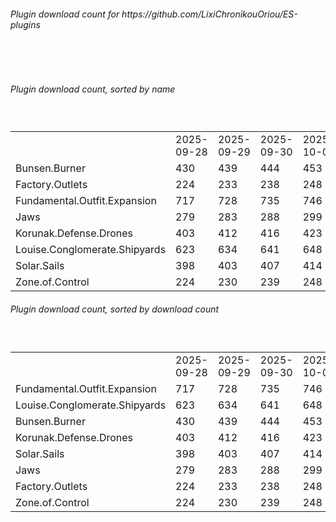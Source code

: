 <h6>Plugin download count for https://github.com/LixiChronikouOriou/ES-plugins</h6><br>
<br>
<h6>Plugin download count, sorted by name</h6><sub><sup><br>
<table>
	<tr>
		<td></td>
		<td>2025-09-28</td>
		<td>2025-09-29</td>
		<td>2025-09-30</td>
		<td>2025-10-01</td>
		<td>2025-10-02</td>
		<td>2025-10-03</td>
		<td>2025-10-04</td>
		<td>today +</td>
	</tr>
	<tr>
		<td>Bunsen.Burner</td>
		<td>430</td>
		<td>439</td>
		<td>444</td>
		<td>453</td>
		<td>459</td>
		<td>463</td>
		<td>463</td>
		<td></td>
	</tr>
	<tr>
		<td>Factory.Outlets</td>
		<td>224</td>
		<td>233</td>
		<td>238</td>
		<td>248</td>
		<td>258</td>
		<td>264</td>
		<td>264</td>
		<td></td>
	</tr>
	<tr>
		<td>Fundamental.Outfit.Expansion</td>
		<td>717</td>
		<td>728</td>
		<td>735</td>
		<td>746</td>
		<td>759</td>
		<td>767</td>
		<td>767</td>
		<td></td>
	</tr>
	<tr>
		<td>Jaws</td>
		<td>279</td>
		<td>283</td>
		<td>288</td>
		<td>299</td>
		<td>309</td>
		<td>317</td>
		<td>317</td>
		<td></td>
	</tr>
	<tr>
		<td>Korunak.Defense.Drones</td>
		<td>403</td>
		<td>412</td>
		<td>416</td>
		<td>423</td>
		<td>429</td>
		<td>433</td>
		<td>433</td>
		<td></td>
	</tr>
	<tr>
		<td>Louise.Conglomerate.Shipyards</td>
		<td>623</td>
		<td>634</td>
		<td>641</td>
		<td>648</td>
		<td>657</td>
		<td>661</td>
		<td>663</td>
		<td>+ 2</td>
	</tr>
	<tr>
		<td>Solar.Sails</td>
		<td>398</td>
		<td>403</td>
		<td>407</td>
		<td>414</td>
		<td>421</td>
		<td>425</td>
		<td>425</td>
		<td></td>
	</tr>
	<tr>
		<td>Zone.of.Control</td>
		<td>224</td>
		<td>230</td>
		<td>239</td>
		<td>248</td>
		<td>256</td>
		<td>260</td>
		<td>260</td>
		<td></td>
	</tr>
</table>
</sub></sup>
<h6>Plugin download count, sorted by download count</h6><sub><sup><br>
<table>
	<tr>
		<td></td>
		<td>2025-09-28</td>
		<td>2025-09-29</td>
		<td>2025-09-30</td>
		<td>2025-10-01</td>
		<td>2025-10-02</td>
		<td>2025-10-03</td>
		<td>2025-10-04</td>
		<td>today +</td>
	</tr>
	<tr>
		<td>Fundamental.Outfit.Expansion</td>
		<td>717</td>
		<td>728</td>
		<td>735</td>
		<td>746</td>
		<td>759</td>
		<td>767</td>
		<td>767</td>
		<td></td>
	</tr>
	<tr>
		<td>Louise.Conglomerate.Shipyards</td>
		<td>623</td>
		<td>634</td>
		<td>641</td>
		<td>648</td>
		<td>657</td>
		<td>661</td>
		<td>663</td>
		<td>+ 2</td>
	</tr>
	<tr>
		<td>Bunsen.Burner</td>
		<td>430</td>
		<td>439</td>
		<td>444</td>
		<td>453</td>
		<td>459</td>
		<td>463</td>
		<td>463</td>
		<td></td>
	</tr>
	<tr>
		<td>Korunak.Defense.Drones</td>
		<td>403</td>
		<td>412</td>
		<td>416</td>
		<td>423</td>
		<td>429</td>
		<td>433</td>
		<td>433</td>
		<td></td>
	</tr>
	<tr>
		<td>Solar.Sails</td>
		<td>398</td>
		<td>403</td>
		<td>407</td>
		<td>414</td>
		<td>421</td>
		<td>425</td>
		<td>425</td>
		<td></td>
	</tr>
	<tr>
		<td>Jaws</td>
		<td>279</td>
		<td>283</td>
		<td>288</td>
		<td>299</td>
		<td>309</td>
		<td>317</td>
		<td>317</td>
		<td></td>
	</tr>
	<tr>
		<td>Factory.Outlets</td>
		<td>224</td>
		<td>233</td>
		<td>238</td>
		<td>248</td>
		<td>258</td>
		<td>264</td>
		<td>264</td>
		<td></td>
	</tr>
	<tr>
		<td>Zone.of.Control</td>
		<td>224</td>
		<td>230</td>
		<td>239</td>
		<td>248</td>
		<td>256</td>
		<td>260</td>
		<td>260</td>
		<td></td>
	</tr>
</table>
</sub></sup>
